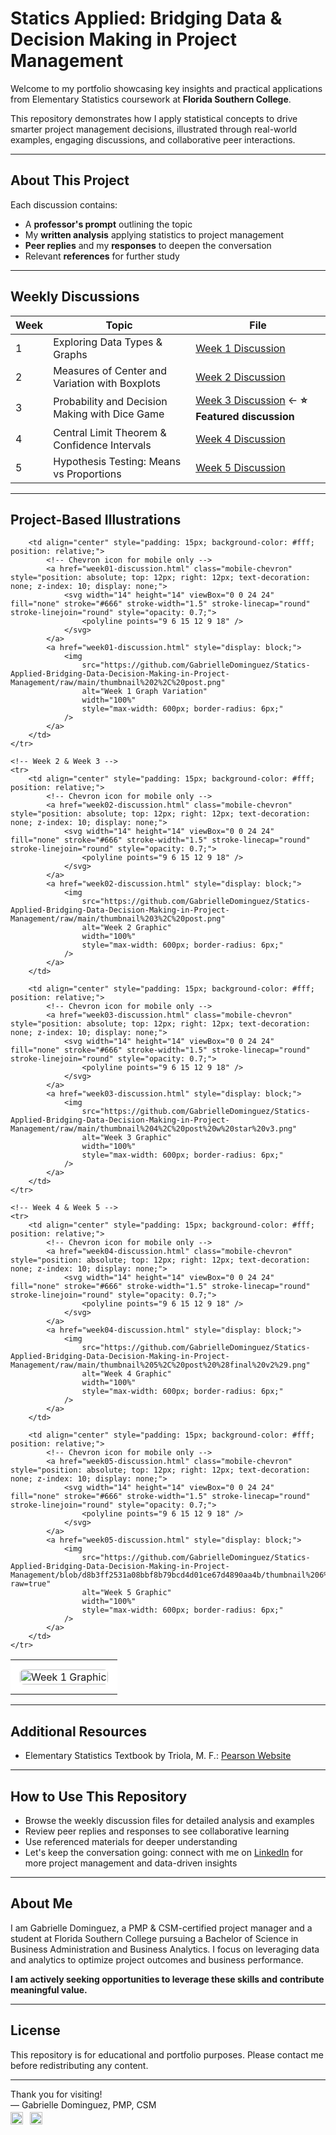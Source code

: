 # Statics Applied: Bridging Data & Decision Making in Project Management

Welcome to my portfolio showcasing key insights and practical applications from Elementary Statistics coursework at **Florida Southern College**.

This repository demonstrates how I apply statistical concepts to drive smarter project management decisions, illustrated through real-world examples, engaging discussions, and collaborative peer interactions.

---

## About This Project

Each discussion contains:  
- A **professor's prompt** outlining the topic  
- My **written analysis** applying statistics to project management  
- **Peer replies** and my **responses** to deepen the conversation  
- Relevant **references** for further study  

---

## Weekly Discussions

| Week | Topic                                       | File                                    |
|------|---------------------------------------------|-----------------------------------------|
| 1    | Exploring Data Types & Graphs               | [Week 1 Discussion](week01-discussion.md) |
| 2    | Measures of Center and Variation with Boxplots | [Week 2 Discussion](week02-discussion.md) |
| 3    | Probability and Decision Making with Dice Game | [Week 3 Discussion](week03-discussion.md) ← **⭐ Featured discussion** |
| 4    | Central Limit Theorem & Confidence Intervals | [Week 4 Discussion](week04-discussion.md) |
| 5    | Hypothesis Testing: Means vs Proportions    | [Week 5 Discussion](week05-discussion.md) |

---

## Project-Based Illustrations

<table style="width: 100%; table-layout: fixed;">
    <!-- Week 1 -->
    <tr>
        <td align="center" style="padding: 15px; background-color: #fff; position: relative;">
            <!-- Chevron icon for mobile only -->
            <a href="week01-discussion.html" class="mobile-chevron" style="position: absolute; top: 12px; right: 12px; text-decoration: none; z-index: 10; display: none;">
                <svg width="14" height="14" viewBox="0 0 24 24" fill="none" stroke="#666" stroke-width="1.5" stroke-linecap="round" stroke-linejoin="round" style="opacity: 0.7;">
                    <polyline points="9 6 15 12 9 18" />
                </svg>
            </a>
            <a href="week01-discussion.html" style="display: block;">
                <img
                    src="https://github.com/GabrielleDominguez/Statics-Applied-Bridging-Data-Decision-Making-in-Project-Management/raw/main/thumbnail%201%2C%20post.png"
                    alt="Week 1 Graphic"
                    width="100%"
                    style="max-width: 600px; border-radius: 6px;"
                />
            </a>
        </td>

        <td align="center" style="padding: 15px; background-color: #fff; position: relative;">
            <!-- Chevron icon for mobile only -->
            <a href="week01-discussion.html" class="mobile-chevron" style="position: absolute; top: 12px; right: 12px; text-decoration: none; z-index: 10; display: none;">
                <svg width="14" height="14" viewBox="0 0 24 24" fill="none" stroke="#666" stroke-width="1.5" stroke-linecap="round" stroke-linejoin="round" style="opacity: 0.7;">
                    <polyline points="9 6 15 12 9 18" />
                </svg>
            </a>
            <a href="week01-discussion.html" style="display: block;">
                <img
                    src="https://github.com/GabrielleDominguez/Statics-Applied-Bridging-Data-Decision-Making-in-Project-Management/raw/main/thumbnail%202%2C%20post.png"
                    alt="Week 1 Graph Variation"
                    width="100%"
                    style="max-width: 600px; border-radius: 6px;"
                />
            </a>
        </td>
    </tr>

    <!-- Week 2 & Week 3 -->
    <tr>
        <td align="center" style="padding: 15px; background-color: #fff; position: relative;">
            <!-- Chevron icon for mobile only -->
            <a href="week02-discussion.html" class="mobile-chevron" style="position: absolute; top: 12px; right: 12px; text-decoration: none; z-index: 10; display: none;">
                <svg width="14" height="14" viewBox="0 0 24 24" fill="none" stroke="#666" stroke-width="1.5" stroke-linecap="round" stroke-linejoin="round" style="opacity: 0.7;">
                    <polyline points="9 6 15 12 9 18" />
                </svg>
            </a>
            <a href="week02-discussion.html" style="display: block;">
                <img
                    src="https://github.com/GabrielleDominguez/Statics-Applied-Bridging-Data-Decision-Making-in-Project-Management/raw/main/thumbnail%203%2C%20post.png"
                    alt="Week 2 Graphic"
                    width="100%"
                    style="max-width: 600px; border-radius: 6px;"
                />
            </a>
        </td>

        <td align="center" style="padding: 15px; background-color: #fff; position: relative;">
            <!-- Chevron icon for mobile only -->
            <a href="week03-discussion.html" class="mobile-chevron" style="position: absolute; top: 12px; right: 12px; text-decoration: none; z-index: 10; display: none;">
                <svg width="14" height="14" viewBox="0 0 24 24" fill="none" stroke="#666" stroke-width="1.5" stroke-linecap="round" stroke-linejoin="round" style="opacity: 0.7;">
                    <polyline points="9 6 15 12 9 18" />
                </svg>
            </a>
            <a href="week03-discussion.html" style="display: block;">
                <img
                    src="https://github.com/GabrielleDominguez/Statics-Applied-Bridging-Data-Decision-Making-in-Project-Management/raw/main/thumbnail%204%2C%20post%20w%20star%20v3.png"
                    alt="Week 3 Graphic"
                    width="100%"
                    style="max-width: 600px; border-radius: 6px;"
                />
            </a>
        </td>
    </tr>

    <!-- Week 4 & Week 5 -->
    <tr>
        <td align="center" style="padding: 15px; background-color: #fff; position: relative;">
            <!-- Chevron icon for mobile only -->
            <a href="week04-discussion.html" class="mobile-chevron" style="position: absolute; top: 12px; right: 12px; text-decoration: none; z-index: 10; display: none;">
                <svg width="14" height="14" viewBox="0 0 24 24" fill="none" stroke="#666" stroke-width="1.5" stroke-linecap="round" stroke-linejoin="round" style="opacity: 0.7;">
                    <polyline points="9 6 15 12 9 18" />
                </svg>
            </a>
            <a href="week04-discussion.html" style="display: block;">
                <img
                    src="https://github.com/GabrielleDominguez/Statics-Applied-Bridging-Data-Decision-Making-in-Project-Management/raw/main/thumbnail%205%2C%20post%20%28final%20v2%29.png"
                    alt="Week 4 Graphic"
                    width="100%"
                    style="max-width: 600px; border-radius: 6px;"
                />
            </a>
        </td>

        <td align="center" style="padding: 15px; background-color: #fff; position: relative;">
            <!-- Chevron icon for mobile only -->
            <a href="week05-discussion.html" class="mobile-chevron" style="position: absolute; top: 12px; right: 12px; text-decoration: none; z-index: 10; display: none;">
                <svg width="14" height="14" viewBox="0 0 24 24" fill="none" stroke="#666" stroke-width="1.5" stroke-linecap="round" stroke-linejoin="round" style="opacity: 0.7;">
                    <polyline points="9 6 15 12 9 18" />
                </svg>
            </a>
            <a href="week05-discussion.html" style="display: block;">
                <img
                    src="https://github.com/GabrielleDominguez/Statics-Applied-Bridging-Data-Decision-Making-in-Project-Management/blob/d8b3ff2531a08bbf8b79bcd4d01ce67d4890aa4b/thumbnail%206%2C%20post%20v7.png?raw=true"
                    alt="Week 5 Graphic"
                    width="100%"
                    style="max-width: 600px; border-radius: 6px;"
                />
            </a>
        </td>
    </tr>
</table>

<style>
/* Hide chevron on desktop */
.mobile-chevron {
  display: none;
}

/* Show chevron only on mobile (max-width: 768px) */
@media (max-width: 768px) {
  .mobile-chevron {
    display: block;
  }
}

/* Desktop hover darkening */
@media (hover: hover) and (pointer: fine) {
  a[href*="week"] img {
    transition: all 0.3s ease;
  }

  a[href*="week"]:hover img {
    filter: brightness(0.88);
  }
}

/* Base styles for all devices - SVG size */
svg {
    width: 14px !important;
    height: 14px !important;
    min-width: 14px !important;
    min-height: 14px !important;
    stroke: #666;
    opacity: 0.7;
}
</style>

---

## Additional Resources

- Elementary Statistics Textbook by Triola, M. F.: [Pearson Website](https://www.pearson.com/en-us/subject-catalog/p/elementary-statistics/P200000006399/9780137366446?srsltid=AfmBOop8xN8ZxkM5WyngISxC95exMUdZT0OO9hPBOkOjo8TVQgPUJjXr)

---

## How to Use This Repository

- Browse the weekly discussion files for detailed analysis and examples  
- Review peer replies and responses to see collaborative learning  
- Use referenced materials for deeper understanding  
- Let's keep the conversation going: connect with me on [LinkedIn](https://www.linkedin.com/in/gabrielle-r-dominguez) for more project management and data-driven insights

---

## About Me

I am Gabrielle Dominguez, a PMP & CSM-certified project manager and a student at Florida Southern College pursuing a Bachelor of Science in Business Administration and Business Analytics. I focus on leveraging data and analytics to optimize project outcomes and business performance.

**I am actively seeking opportunities to leverage these skills and contribute meaningful value.**

---

## License

This repository is for educational and portfolio purposes. Please contact me before redistributing any content.

---

Thank you for visiting!  
— Gabrielle Dominguez, PMP, CSM  
<span style="display: inline-block; margin-top: 0.25em;">
  [<img src="https://img.icons8.com/color/48/gmail-new.png" alt="Email" width="20" height="20" style="vertical-align:middle;">](mailto:gabrielledominguez05@gmail.com)
  [<img src="https://upload.wikimedia.org/wikipedia/commons/c/ca/LinkedIn_logo_initials.png" alt="LinkedIn" width="20" height="20" style="vertical-align:middle; margin-left: 0.5em;">](https://www.linkedin.com/in/gabrielle-r-dominguez)
</span>
